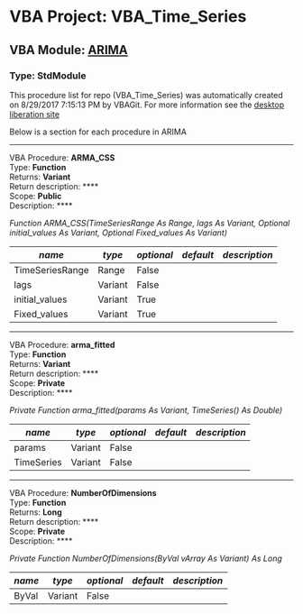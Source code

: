 # VBA Project: **VBA_Time_Series**
## VBA Module: **[ARIMA](/scripts/ARIMA.vba "source is here")**
### Type: StdModule  

This procedure list for repo (VBA_Time_Series) was automatically created on 8/29/2017 7:15:13 PM by VBAGit.
For more information see the [desktop liberation site](http://ramblings.mcpher.com/Home/excelquirks/drivesdk/gettinggithubready "desktop liberation")

Below is a section for each procedure in ARIMA

---
VBA Procedure: **ARMA_CSS**  
Type: **Function**  
Returns: **Variant**  
Return description: ****  
Scope: **Public**  
Description: ****  

*Function ARMA_CSS(TimeSeriesRange As Range, lags As Variant, Optional initial_values As Variant, Optional Fixed_values As Variant)*  

*name*|*type*|*optional*|*default*|*description*
---|---|---|---|---
TimeSeriesRange|Range|False||
lags|Variant|False||
initial_values|Variant|True||
Fixed_values|Variant|True||


---
VBA Procedure: **arma_fitted**  
Type: **Function**  
Returns: **Variant**  
Return description: ****  
Scope: **Private**  
Description: ****  

*Private Function arma_fitted(params As Variant, TimeSeries() As Double)*  

*name*|*type*|*optional*|*default*|*description*
---|---|---|---|---
params|Variant|False||
TimeSeries|Variant|False||


---
VBA Procedure: **NumberOfDimensions**  
Type: **Function**  
Returns: **Long**  
Return description: ****  
Scope: **Private**  
Description: ****  

*Private Function NumberOfDimensions(ByVal vArray As Variant) As Long*  

*name*|*type*|*optional*|*default*|*description*
---|---|---|---|---
ByVal|Variant|False||
